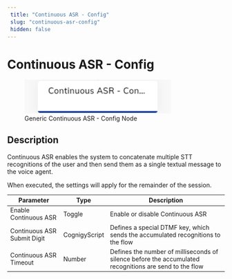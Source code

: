 ```yaml
---
 title: "Continuous ASR - Config" 
 slug: "continuous-asr-config" 
 hidden: false 
---
```


# Continuous ASR - Config

<figure>
  <img class="image-center" src="../../../../../_assets/ai/build/node-reference/generic-voice/continuous-asr-config.png" width="80%" />
  <figcaption>Generic Continuous ASR - Config Node</figcaption>
</figure>

## Description

Continuous ASR enables the system to concatenate multiple STT recognitions of the user and then send them as a single textual message to the voice agent.

When executed, the settings will apply for the remainder of the session.

| Parameter                   | Type          | Description                                                                                            |
|-----------------------------|---------------|--------------------------------------------------------------------------------------------------------|
| Enable Continuous ASR       | Toggle        | Enable or disable Continuous ASR                                                                       |
| Continuous ASR Submit Digit | CognigyScript | Defines a special DTMF key, which sends the accumulated recognitions to the flow                       |
| Continuous ASR Timeout      | Number        | Defines the number of milliseconds of silence before the accumulated recognitions are send to the flow |